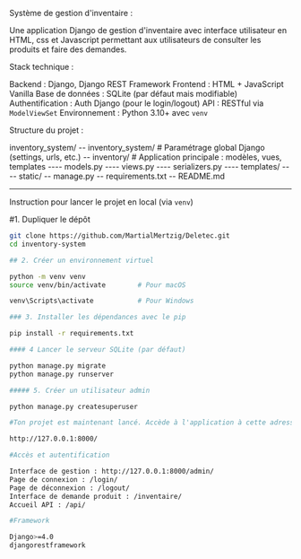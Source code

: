 Système de gestion d'inventaire :

Une application Django de gestion d'inventaire avec interface utilisateur en HTML, css et Javascript  permettant aux utilisateurs de consulter les produits et faire des demandes.

Stack technique :

Backend : Django, Django REST Framework
Frontend : HTML + JavaScript Vanilla
Base de données : SQLite (par défaut mais  modifiable)
Authentification : Auth Django (pour le login/logout)
API : RESTful via `ModelViewSet`
Environnement : Python 3.10+ avec `venv`

Structure du projet :

inventory_system/
-- inventory_system/ # Paramétrage global Django (settings, urls, etc.)
-- inventory/ # Application principale : modèles, vues, templates
---- models.py
---- views.py
---- serializers.py
---- templates/
---- static/
-- manage.py
-- requirements.txt
-- README.md

---

Instruction pour lancer le projet en local (via `venv`)

#1. Dupliquer le dépôt

```bash
git clone https://github.com/MartialMertzig/Deletec.git
cd inventory-system

## 2. Créer un environnement virtuel

python -m venv venv
source venv/bin/activate        # Pour macOS

venv\Scripts\activate           # Pour Windows

### 3. Installer les dépendances avec le pip

pip install -r requirements.txt

#### 4 Lancer le serveur SQLite (par défaut)

python manage.py migrate
python manage.py runserver

##### 5. Créer un utilisateur admin

python manage.py createsuperuser

#Ton projet est maintenant lancé. Accède à l'application à cette adresse :

http://127.0.0.1:8000/

#Accès et autentification

Interface de gestion : http://127.0.0.1:8000/admin/
Page de connexion : /login/
Page de déconnexion : /logout/
Interface de demande produit : /inventaire/
Accueil API : /api/

#Framework

Django>=4.0
djangorestframework
